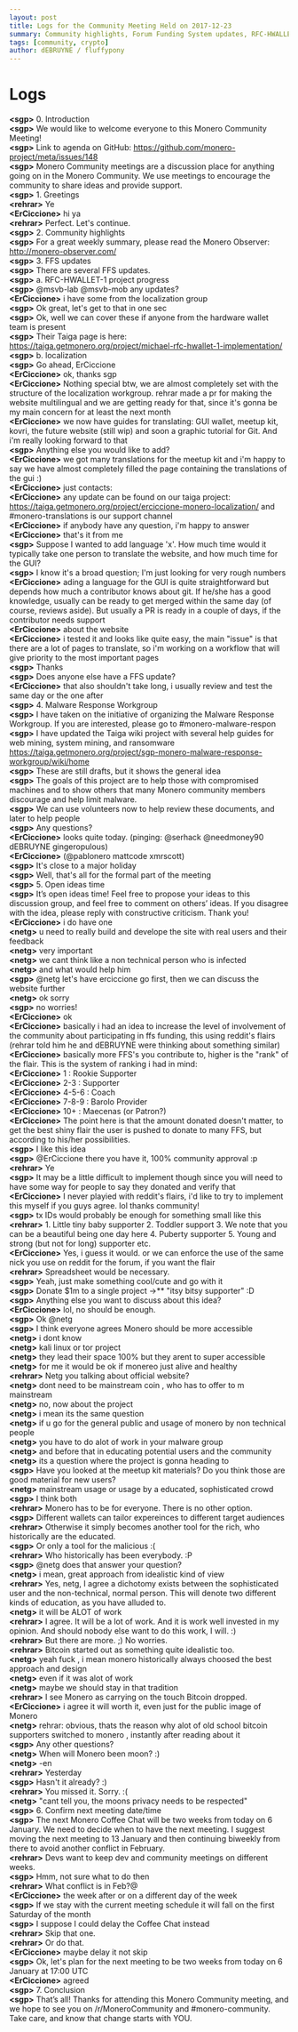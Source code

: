 ```yaml
---
layout: post
title: Logs for the Community Meeting Held on 2017-12-23
summary: Community highlights, Forum Funding System updates, RFC-HWALLET-1, Malware Response Workgroup, Forum Funding System donor flairs, and miscellaneous
tags: [community, crypto]
author: dEBRUYNE / fluffypony
---
```


# Logs  

**\<sgp>** 0. Introduction  
**\<sgp>** We would like to welcome everyone to this Monero Community Meeting!  
**\<sgp>** Link to agenda on GitHub: https://github.com/monero-project/meta/issues/148  
**\<sgp>** Monero Community meetings are a discussion place for anything going on in the Monero Community. We use meetings to encourage the community to share ideas and provide support.  
**\<sgp>** 1. Greetings  
**\<rehrar>** Ye  
**\<ErCiccione>** hi ya  
**\<rehrar>** Perfect. Let's continue.  
**\<sgp>** 2. Community highlights  
**\<sgp>** For a great weekly summary, please read the Monero Observer: http://monero-observer.com/  
**\<sgp>** 3. FFS updates  
**\<sgp>** There are several FFS updates.  
**\<sgp>** a. RFC-HWALLET-1 project progress  
**\<sgp>** @msvb-lab @msvb-mob any updates?  
**\<ErCiccione>** i have some from the localization group  
**\<sgp>** Ok great, let's get to that in one sec  
**\<sgp>** Ok, well we can cover these if anyone from the hardware wallet team is present  
**\<sgp>** Their Taiga page is here: https://taiga.getmonero.org/project/michael-rfc-hwallet-1-implementation/  
**\<sgp>** b. localization  
**\<sgp>** Go ahead, ErCiccione  
**\<ErCiccione>** ok, thanks sgp  
**\<ErCiccione>** Nothing special btw, we are almost completely set with the structure of the localization workgroup. rehrar made a pr for making the website multilingual and we are getting ready for that, since it's gonna be my main concern for at least the next month  
**\<ErCiccione>** we now have guides for translating: GUI wallet, meetup kit, kovri, the future website (still wip) and soon a graphic tutorial for Git. And i'm really looking forward to that  
**\<sgp>** Anything else you would like to add?  
**\<ErCiccione>** we got many translations for the meetup kit and i'm happy to say we have almost completely filled the page containing the translations of the gui :)  
**\<ErCiccione>** just contacts:  
**\<ErCiccione>** any update can be found on our taiga project: https://taiga.getmonero.org/project/erciccione-monero-localization/ and #monero-translations is our support channel  
**\<ErCiccione>** if anybody have any question, i'm happy to answer  
**\<ErCiccione>** that's it from me  
**\<sgp>** Suppose I wanted to add language 'x'. How much time would it typically take one person to translate the website, and how much time for the GUI?  
**\<sgp>** I know it's a broad question; I'm just looking for very rough numbers  
**\<ErCiccione>** ading a language for the GUI is quite straightforward but depends how much a contributor knows about git. If he/she has a good knowledge, usually can be ready to get merged within the same day (of course, reviews aside). But usually a PR is ready in a couple of days, if the contributor needs support  
**\<ErCiccione>** about the website  
**\<ErCiccione>** i tested it and looks like quite easy, the main "issue" is that there are a lot of pages to translate, so i'm working on a workflow that will give priority to the most important pages  
**\<sgp>** Thanks  
**\<sgp>** Does anyone else have a FFS update?  
**\<ErCiccione>** that also shouldn't take long, i usually review and test the same day or the one after  
**\<sgp>** 4. Malware Response Workgroup  
**\<sgp>** I have taken on the initiative of organizing the Malware Response Workgroup. If you are interested, please go to #monero-malware-respon  
**\<sgp>** I have updated the Taiga wiki project with several help guides for web mining, system mining, and ransomware https://taiga.getmonero.org/project/sgp-monero-malware-response-workgroup/wiki/home  
**\<sgp>** These are still drafts, but it shows the general idea  
**\<sgp>** The goals of this project are to help those with compromised machines and to show others that many Monero community members discourage and help limit malware.  
**\<sgp>** We can use volunteers now to help review these documents, and later to help people  
**\<sgp>** Any questions?  
**\<ErCiccione>** looks quite today. (pinging: @serhack @needmoney90 dEBRUYNE gingeropulous)  
**\<ErCiccione>** (@pablonero mattcode xmrscott)  
**\<sgp>** It's close to a major holiday  
**\<sgp>** Well, that's all for the formal part of the meeting  
**\<sgp>** 5. Open ideas time  
**\<sgp>** It’s open ideas time! Feel free to propose your ideas to this discussion group, and feel free to comment on others’ ideas. If you disagree with the idea, please reply with constructive criticism. Thank you!  
**\<ErCiccione>** i do have one  
**\<netg>** u need to really build and develope the site with real users and their feedback  
**\<netg>** very important  
**\<netg>** we cant think like a non technical person who is infected  
**\<netg>** and what would help him  
**\<sgp>** @netg let's have erciccione go first, then we can discuss the website further  
**\<netg>** ok sorry  
**\<sgp>** no worries!  
**\<ErCiccione>** ok  
**\<ErCiccione>** basically i had an idea to increase the level of involvement of the community about participating in ffs funding, this using reddit's flairs (rehrar told him he and dEBRUYNE were thinking about something similar)  
**\<ErCiccione>** basically more FFS's you contribute to, higher is the "rank" of the flair. This is the system of ranking i had in mind:  
**\<ErCiccione>** 1     : Rookie Supporter  
**\<ErCiccione>** 2-3   : Supporter  
**\<ErCiccione>** 4-5-6 : Coach  
**\<ErCiccione>** 7-8-9 : Barolo Provider  
**\<ErCiccione>** 10+   : Maecenas (or Patron?)  
**\<ErCiccione>** The point here is that the amount donated doesn't matter, to get the best shiny flair the user is pushed to donate to many FFS, but according to his/her possibilities.  
**\<sgp>** I like this idea  
**\<sgp>** @ErCiccione there you have it, 100% community approval :p  
**\<rehrar>** Ye  
**\<sgp>** It may be a little difficult to implement though since you will need to have some way for people to say they donated and verify that  
**\<ErCiccione>** I never playied with reddit's flairs, i'd like to try to implement this myself if you guys agree. lol thanks community!  
**\<sgp>** tx IDs would probably be enough for something small like this  
**\<rehrar>** 1. Little tiny baby supporter 2. Toddler support 3. We note that you can be a beautiful being one day here 4. Puberty supporter 5. Young and strong (but not for long) supporter etc.  
**\<ErCiccione>** Yes, i guess it would. or we can enforce the use of the same nick you use on reddit for the forum, if you want the flair  
**\<rehrar>**  Spreadsheet would be necessary.  
**\<sgp>** Yeah, just make something cool/cute and go with it  
**\<sgp>** Donate $1m to a single project ->** "itsy bitsy supporter" :D  
**\<sgp>** Anything else you want to discuss about this idea?  
**\<ErCiccione>** lol, no should be enough.  
**\<sgp>** Ok @netg  
**\<sgp>** I think everyone agrees Monero should be more accessible  
**\<netg>** i dont know  
**\<netg>** kali linux or tor project  
**\<netg>** they lead their space 100% but they arent to super accessible  
**\<netg>** for me it would be ok if monereo just alive and healthy  
**\<rehrar>** Netg you talking about official website?  
**\<netg>** dont need to be mainstream coin , who has to offer to m mainstream  
**\<netg>** no, now about the project  
**\<netg>** i mean its the same question  
**\<netg>** if u go for the general public and usage of monero by non technical people  
**\<netg>** you have to do alot of work in your malware group  
**\<netg>** and before that in educating potential users and the community  
**\<netg>** its a question where the project is gonna heading to  
**\<sgp>** Have you looked at the meetup kit materials? Do you think those are good material for new users?  
**\<netg>** mainstream usage or usage by a educated, sophisticated crowd  
**\<sgp>** I think both  
**\<rehrar>** Monero has to be for everyone. There is no other option.  
**\<sgp>** Different wallets can tailor expereinces to different target audiences  
**\<rehrar>** Otherwise it simply becomes another tool for the rich, who historically are the educated.  
**\<sgp>** Or only a tool for the malicious :(  
**\<rehrar>** Who historically has been everybody. :P  
**\<sgp>** \@netg does that answer your question?  
**\<netg>** i mean, great approach from idealistic kind of view  
**\<rehrar>** Yes, netg, I agree a dichotomy exists between the sophisticated user and the non-technical, normal person. This will denote two different kinds of education, as you have alluded to.  
**\<netg>** it will be ALOT of work  
**\<rehrar>** I agree. It will be a lot of work. And it is work well invested in my opinion. And should nobody else want to do this work, I will. :)  
**\<rehrar>** But there are more. ;) No worries.  
**\<rehrar>** Bitcoin started out as something quite idealistic too.  
**\<netg>** yeah fuck , i mean monero historically always choosed the  best approach and design  
**\<netg>** even if it was alot of work  
**\<netg>** maybe we should stay in that tradition  
**\<rehrar>** I see Monero as carrying on the touch Bitcoin dropped.  
**\<ErCiccione>** i agree it will worth it, even just for the public image of Monero  
**\<netg>** rehrar: obvious, thats the reason why alot of old school bitcoin supporters switched to monero , instantly after reading about it  
**\<sgp>** Any other questions?  
**\<netg>** When will Monero been moon? :)  
**\<netg>** \-en  
**\<rehrar>** Yesterday  
**\<sgp>** Hasn't it already? :)  
**\<rehrar>** You missed it. Sorry. :(  
**\<netg>** "cant tell you, the moons privacy needs to be respected"  
**\<sgp>** 6. Confirm next meeting date/time  
**\<sgp>** The next Monero Coffee Chat will be two weeks from today on 6 January. We need to decide when to have the next meeting. I suggest moving the next meeting to 13 January and then continuing biweekly from there to avoid another conflict in February.  
**\<rehrar>** Devs want to keep dev and community meetings on different weeks.  
**\<sgp>** Hmm, not sure what to do then  
**\<rehrar>** What conflict is in Feb?@  
**\<ErCiccione>** the week after or on a different day of the week  
**\<sgp>** If we stay with the current meeting schedule it will fall on the first Saturday of the month  
**\<sgp>** I suppose I could delay the Coffee Chat instead  
**\<rehrar>** Skip that one.  
**\<rehrar>** Or do that.  
**\<ErCiccione>** maybe delay it not skip  
**\<sgp>** Ok, let's plan for the next meeting to be two weeks from today on 6 January at 17:00 UTC  
**\<ErCiccione>** agreed  
**\<sgp>** 7. Conclusion  
**\<sgp>** That’s all! Thanks for attending this Monero Community meeting, and we hope to see you on /r/MoneroCommunity and #monero-community. Take care, and know that change starts with YOU.  